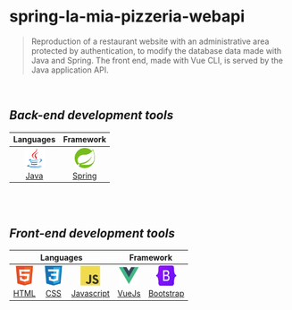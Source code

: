 # spring-la-mia-pizzeria-webapi

> Reproduction of a restaurant website with an administrative area protected by authentication, to modify the database data made with Java and Spring. The front end, made with Vue CLI, is served by the Java application API.
<br/>

## *_Back-end development tools_*

<table align="center">
  <thead>
    <tr>
      <th colspan="1">Languages</th>
      <th colspan="1">Framework</th>
    </tr>
  </thead>
  <tbody align=center>
    <tr>
      <td>
         <img align="center" src="https://github.com/ValerioGc/ValerioGc/blob/64e651615d68fb71ddfe78c747f2913d1ec29607/assets/skills&tools/skills/java.svg" width="36" height="36" align="center" alt="Java" />
      </td>
      <td>
        <img align="center" src="https://github.com/ValerioGc/ValerioGc/blob/64e651615d68fb71ddfe78c747f2913d1ec29607/assets/skills&tools/frameworks/spring.svg" width="36" height="36" align="center" alt="Spring">
      </td>
    </tr>
    <tr>
      <td>
        <a href="https://www.java.com/it/">Java</a>
      </td>
      <td>
        <a href="https://spring.io/" target="_blank" rel="noreferrer">Spring</a>
      </td>
    </tr>
  </tbody>
</table>

<br/>
<br/>

## *_Front-end development tools_*


<table align="center">
  <thead>
    <tr>
      <th colspan="3">Languages</th>
      <th colspan="2">Framework</th>
    </tr>
  </thead>
  <tbody align=center>
    <tr>
      <td>
        <img align="center" src="https://github.com/ValerioGc/ValerioGc/blob/64e651615d68fb71ddfe78c747f2913d1ec29607/assets/skills&tools/skills/html.svg" width="36" height="36" alt="HTML5" />
      <td>
        <img align="center" src="https://github.com/ValerioGc/ValerioGc/blob/64e651615d68fb71ddfe78c747f2913d1ec29607/assets/skills&tools/skills/css.svg" width="36" height="36" align="center" alt="css">
      </td>
      <td>
        <img align="center" src="https://github.com/ValerioGc/ValerioGc/blob/64e651615d68fb71ddfe78c747f2913d1ec29607/assets/skills&tools/skills/javascript.svg" width="36" height="36" align="center" alt="javascript">
      </td>
      <td>
        <img align="center" src="https://github.com/ValerioGc/ValerioGc/blob/64e651615d68fb71ddfe78c747f2913d1ec29607/assets/skills&tools/frameworks/vue.svg" width="36" height="36" align="center" alt="Vue">
      </td>
      <td>
        <img align="center" src="https://github.com/ValerioGc/ValerioGc/blob/64e651615d68fb71ddfe78c747f2913d1ec29607/assets/skills&tools/frameworks/bootstrap.svg" width="36" height="36" align="center" alt="Bootstrap">
      </td>
    </tr>
    <tr>
      <td>
        <a href="https://developer.mozilla.org/en-US/docs/Glossary/HTML5">HTML</a>
      </td>
      <td>
        <a href="https://developer.mozilla.org/en-US/docs/Glossary/css">CSS</a>
      </td>
      <td>
        <a href="https://developer.mozilla.org/en-US/docs/Glossary/Javascript">Javascript</a>
      </td>
      <td>
        <a href="https://vuejs.com/" target="_blank" rel="noreferrer">VueJs</a>
      </td>
      <td>
        <a href="https://getbootstrap.com/" target="_blank" rel="noreferrer">Bootstrap</a>
      </td>
    </tr>
  </tbody>
</table>
